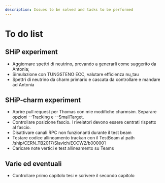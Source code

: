 ```yaml
---
description: Issues to be solved and tasks to be performed
---
```


# To do list

## SHiP experiment

* Aggiornare spettri di neutrino, provando a generarli come suggerito da Antonia;
* Simulazione con TUNGSTENO ECC, valutare efficienza nu\_tau
* Spettri di neutrino da charm primario e cascata da controllare e mandare ad Antonia

## SHiP-charm experiment

* Aprire pull request per Thomas con mie modifiche charmsim. Separare opzioni --Tracking e --SmallTarget.
* Controllare posizione fascio. I rivelatori devono essere centrati rispetto al fascio.
* Disattivare canali RPC non funzionanti durante il test beam
* Testare codice allineamento trackan con il TestBeam al path /ship/CERN\_TB2017/Slavich/ECCW2/b000001
* Caricare note vertici e test allineamento su Teams

## Varie ed eventuali

* Controllare primo capitolo tesi e scrivere il secondo capitolo

